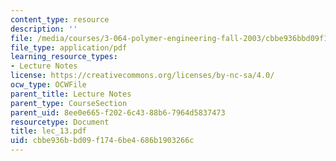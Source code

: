 ```yaml
---
content_type: resource
description: ''
file: /media/courses/3-064-polymer-engineering-fall-2003/cbbe936bbd09f1746be4686b1903266c_lec_13.pdf
file_type: application/pdf
learning_resource_types:
- Lecture Notes
license: https://creativecommons.org/licenses/by-nc-sa/4.0/
ocw_type: OCWFile
parent_title: Lecture Notes
parent_type: CourseSection
parent_uid: 8ee0e665-f202-6c43-88b6-7964d5837473
resourcetype: Document
title: lec_13.pdf
uid: cbbe936b-bd09-f174-6be4-686b1903266c
---
```

